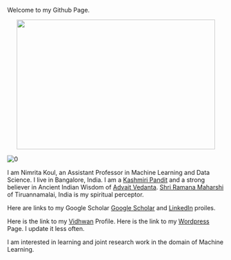 Welcome to my Github Page. 


<p align="center">
  <img width="460" height="300" src="https://github.com/NimritaKoul/nimritakoul.github.io/blob/gh-pages/0.png">
</p>


![0](https://user-images.githubusercontent.com/29142616/135067736-8b1ad6a1-77cf-4f9e-b18c-955237d673b4.png)



I am Nimrita Koul, an Assistant Professor in Machine Learning and Data Science. I live in Bangalore, India.
I am a [Kashmiri Pandit](https://en.wikipedia.org/wiki/Exodus_of_Kashmiri_Hindus) and a strong believer in Ancient Indian Wisdom of [Advait Vedanta](https://www.advaita-vedanta.org/avhp/). [Shri Ramana Maharshi](https://www.sriramanamaharshi.org/) of Tiruannamalai, India is my spiritual perceptor.

Here are links to my Google Scholar [Google Scholar](https://scholar.google.co.in/citations?user=lD_Ce2gAAAAJ&hl=en) and [LinkedIn](https://www.linkedin.com/in/nimritakoul/) proiles.

Here is the link to my [Vidhwan](https://vidwan.inflibnet.ac.in/profile/115748) Profile.
Here is the link to my [Wordpress](https://wordpress.com/stats/day/nimritakoulblog.wordpress.com) Page. I update it less often.

I am interested in learning and joint research work in the domain of Machine Learning. 


